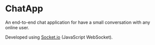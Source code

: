 # ChatApp
An end-to-end chat application for have a small conversation with any online user.

Developed using [Socket.io](https://socket.io/) (JavaScript WebSocket).
